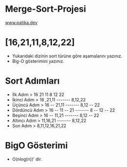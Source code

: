 # Merge-Sort-Projesi
www.patika.dev
# [16,21,11,8,12,22]
- Yukarıdaki dizinin sort türüne göre aşamalarını yazınız.
- Big-O gösterimini yazınız.
# Sort Adımları
- İlk Adım         >         16   21   11   8   12   22
- İkinci Adım      >         16 ,21,11  -------    8,12,22   
- Üçüncü Adım      >         16 -- 21,11 -------    8,12 -- 22
- Dördüncü Adım    >         16 -- 11 -- 21 -------   8 -- 12 -- 22
- Beşinci Adım     >         16 -- 11,21 -------   8,12 -- 22
- Altıncı Adım     >         11,16,21 -------      8,12,22
- Son Adım         >         8,11,12,16,21,22
# BigO Gösterimi
- O(nlog(n))' dir.
